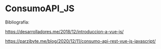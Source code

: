 # ConsumoAPI_JS

Bibliografía:

https://desarrolladores.me/2018/12/introduccion-a-vue-js/

https://parzibyte.me/blog/2020/12/11/consumo-api-rest-vue-js-javascript/
